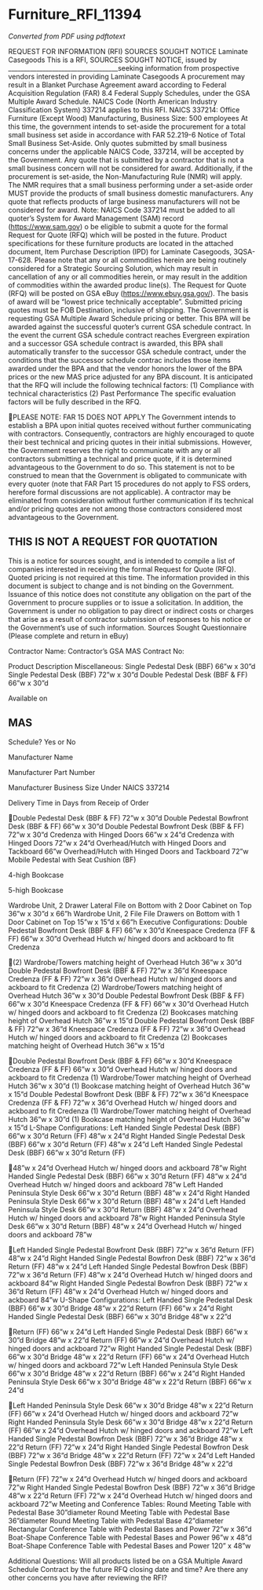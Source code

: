 # Furniture_RFI_11394

_Converted from PDF using pdftotext_

REQUEST FOR INFORMATION (RFI) SOURCES SOUGHT NOTICE
Laminate Casegoods
This is a RFI, SOURCES SOUGHT NOTICE, issued by ___________________________________seeking information from
prospective vendors interested in providing Laminate Casegoods
A procurement may result in a Blanket Purchase Agreement award according to Federal Acquisition Regulation (FAR) 8.4
Federal Supply Schedules, under the GSA Multiple Award Schedule.
NAICS Code (North American Industry Classification System) 337214 applies to this RFI.
NAICS 337214: Office Furniture (Except Wood) Manufacturing, Business Size: 500 employees
At this time, the government intends to set-aside the procurement for a total small business set aside in accordance with FAR
52.219-6 Notice of Total Small Business Set-Aside. Only quotes submitted by small business concerns under the applicable
NAICS Code, 337214, will be accepted by the Government. Any quote that is submitted by a contractor that is not a small
business concern will not be considered for award. Additionally, if the procurement is set-aside, the Non-Manufacturing Rule
(NMR) will apply. The NMR requires that a small business performing under a set-aside order MUST provide the products of
small business domestic manufacturers. Any quote that reflects products of large business manufacturers will not be
considered for award.
Note: NAICS Code 337214 must be added to all quoter’s System for Award Management (SAM) record (https://www.sam.gov)
o be eligible to submit a quote for the formal Request for Quote (RFQ) which will be posted in the future.
Product specifications for these furniture products are located in the attached document, Item Purchase Description (IPD) for
Laminate Casegoods, 3QSA-17-628.
Please note that any or all commodities herein are being routinely considered for a Strategic Sourcing Solution, which may
result in cancellation of any or all commodities herein, or may result in the addition of commodities within the awarded produc
line(s).
The Request for Quote (RFQ) will be posted on GSA eBuy (https://www.ebuy.gsa.gov/).
The basis of award will be “lowest price technically acceptable”. Submitted pricing quotes must be FOB Destination, inclusive
of shipping. The Government is requesting GSA Multiple Award Schedule pricing or better.
This BPA will be awarded against the successful quoter’s current GSA schedule contract. In the event the current GSA
schedule contract reaches Evergreen expiration and a successor GSA schedule contract is awarded, this BPA shall
automatically transfer to the successor GSA schedule contract, under the conditions that the successor schedule contrac
includes those items awarded under the BPA and that the vendor honors the lower of the BPA prices or the new MAS price
adjusted for any BPA discount.
It is anticipated that the RFQ will include the following technical factors:
(1) Compliance with technical characteristics
(2) Past Performance
The specific evaluation factors will be fully described in the RFQ.

PLEASE NOTE: FAR 15 DOES NOT APPLY
The Government intends to establish a BPA upon initial quotes received without further communicating with contractors.
Consequently, contractors are highly encouraged to quote their best technical and pricing quotes in their initial submissions.
However, the Government reserves the right to communicate with any or all contractors submitting a technical and price
quote, if it is determined advantageous to the Government to do so. This statement is not to be construed to mean that the
Government is obligated to communicate with every quoter (note that FAR Part 15 procedures do not apply to FSS orders,
herefore formal discussions are not applicable). A contractor may be eliminated from consideration without further
communication if its technical and/or pricing quotes are not among those contractors considered most advantageous to the
Government.
## THIS IS NOT A REQUEST FOR QUOTATION
This is a notice for sources sought, and is intended to compile a list of companies interested in receiving the formal
Request for Quote (RFQ). Quoted pricing is not required at this time. The information provided in this document is
subject to change and is not binding on the Government. Issuance of this notice does not constitute any obligation
on the part of the Government to procure supplies or to issue a solicitation. In addition, the Government is under no
obligation to pay direct or indirect costs or charges that arise as a result of contractor submission of responses to
his notice or the Government’s use of such information.
Sources Sought Questionnaire
(Please complete and return in eBuy)

Contractor Name:
Contractor’s GSA MAS Contract No:

Product Description
Miscellaneous:
Single Pedestal Desk (BBF)
66”w x 30”d
Single Pedestal Desk (BBF)
72”w x 30”d
Double Pedestal Desk (BBF & FF)
66”w x 30”d

Available on
## MAS
Schedule?
Yes or No

Manufacturer
Name

Manufacturer
Part Number

Manufacturer
Business Size
Under NAICS
337214

Delivery
Time in Days
from Receip
of Order

Double Pedestal Desk (BBF & FF)
72”w x 30”d
Double Pedestal Bowfront Desk (BBF &
FF)
66”w x 30”d
Double Pedestal Bowfront Desk (BBF &
FF)
72”w x 30”d
Credenza with Hinged Doors
66”w x 24”d
Credenza with Hinged Doors
72”w x 24”d
Overhead/Hutch with Hinged Doors and
Tackboard
66”w
Overhead/Hutch with Hinged Doors and
Tackboard
72”w
Mobile Pedestal with Seat Cushion (BF)

4-high Bookcase

5-high Bookcase

Wardrobe Unit, 2 Drawer Lateral File on
Bottom with 2 Door Cabinet on Top
36”w x 30”d x 66”h
Wardrobe Unit, 2 File File Drawers on
Bottom with 1 Door Cabinet on Top
15”w x 15”d x 66”h
Executive Configurations:
Double Pedestal Bowfront Desk (BBF &
FF)
66”w x 30”d
Kneespace Credenza (FF & FF)
66”w x 30”d
Overhead Hutch w/ hinged doors and
ackboard to fit Credenza

(2) Wardrobe/Towers matching height of
Overhead Hutch
36”w x 30”d
Double Pedestal Bowfront Desk (BBF &
FF)
72”w x 36”d
Kneespace Credenza (FF & FF)
72”w x 36”d
Overhead Hutch w/ hinged doors and
ackboard to fit Credenza
(2) Wardrobe/Towers matching height of
Overhead Hutch
36”w x 30”d
Double Pedestal Bowfront Desk (BBF &
FF)
66”w x 30”d
Kneespace Credenza (FF & FF)
66”w x 30”d
Overhead Hutch w/ hinged doors and
ackboard to fit Credenza
(2) Bookcases matching height of
Overhead Hutch
36”w x 15”d
Double Pedestal Bowfront Desk (BBF &
FF)
72”w x 36”d
Kneespace Credenza (FF & FF)
72”w x 36”d
Overhead Hutch w/ hinged doors and
ackboard to fit Credenza
(2) Bookcases matching height of
Overhead Hutch
36”w x 15”d

Double Pedestal Bowfront Desk (BBF &
FF)
66”w x 30”d
Kneespace Credenza (FF & FF)
66”w x 30”d
Overhead Hutch w/ hinged doors and
ackboard to fit Credenza
(1) Wardrobe/Tower matching height of
Overhead Hutch
36”w x 30”d
(1) Bookcase matching height of
Overhead Hutch
36”w x 15”d
Double Pedestal Bowfront Desk (BBF &
FF)
72”w x 36”d
Kneespace Credenza (FF & FF)
72”w x 36”d
Overhead Hutch w/ hinged doors and
ackboard to fit Credenza
(1) Wardrobe/Tower matching height of
Overhead Hutch
36”w x 30”d
(1) Bookcase matching height of
Overhead Hutch
36”w x 15”d
L-Shape Configurations:
Left Handed Single Pedestal Desk (BBF)
66”w x 30”d
Return (FF)
48”w x 24”d
Right Handed Single Pedestal Desk
(BBF)
66”w x 30”d
Return (FF)
48”w x 24”d
Left Handed Single Pedestal Desk (BBF)
66”w x 30”d
Return (FF)

48”w x 24”d
Overhead Hutch w/ hinged doors and
ackboard
78”w
Right Handed Single Pedestal Desk
(BBF)
66”w x 30”d
Return (FF)
48”w x 24”d
Overhead Hutch w/ hinged doors and
ackboard
78”w
Left Handed Peninsula Style Desk
66”w x 30”d
Return (BBF)
48”w x 24”d
Right Handed Peninsula Style Desk
66”w x 30”d
Return (BBF)
48”w x 24”d
Left Handed Peninsula Style Desk
66”w x 30”d
Return (BBF)
48”w x 24”d
Overhead Hutch w/ hinged doors and
ackboard
78”w
Right Handed Peninsula Style Desk
66”w x 30”d
Return (BBF)
48”w x 24”d
Overhead Hutch w/ hinged doors and
ackboard
78”w

Left Handed Single Pedestal Bowfront
Desk (BBF)
72”w x 36”d
Return (FF)
48”w x 24”d
Right Handed Single Pedestal Bowfron
Desk (BBF)
72”w x 36”d
Return (FF)
48”w x 24”d
Left Handed Single Pedestal Bowfron
Desk (BBF)
72”w x 36”d
Return (FF)
48”w x 24”d
Overhead Hutch w/ hinged doors and
ackboard
84”w
Right Handed Single Pedestal Bowfron
Desk (BBF)
72”w x 36”d
Return (FF)
48”w x 24”d
Overhead Hutch w/ hinged doors and
ackboard
84”w
U-Shape Configurations:
Left Handed Single Pedestal Desk (BBF)
66”w x 30”d
Bridge
48”w x 22”d
Return (FF)
66”w x 24”d
Right Handed Single Pedestal Desk
(BBF)
66”w x 30”d
Bridge
48”w x 22”d

Return (FF)
66”w x 24”d
Left Handed Single Pedestal Desk (BBF)
66”w x 30”d
Bridge
48”w x 22”d
Return (FF)
66”w x 24”d
Overhead Hutch w/ hinged doors and
ackboard
72”w
Right Handed Single Pedestal Desk
(BBF)
66”w x 30”d
Bridge
48”w x 22”d
Return (FF)
66”w x 24”d
Overhead Hutch w/ hinged doors and
ackboard
72”w
Left Handed Peninsula Style Desk
66”w x 30”d
Bridge
48”w x 22”d
Return (BBF)
66”w x 24”d
Right Handed Peninsula Style Desk
66”w x 30”d
Bridge
48”w x 22”d
Return (BBF)
66”w x 24”d

Left Handed Peninsula Style Desk
66”w x 30”d
Bridge
48”w x 22”d
Return (FF)
66”w x 24”d
Overhead Hutch w/ hinged doors and
ackboard
72”w
Right Handed Peninsula Style Desk
66”w x 30”d
Bridge
48”w x 22”d
Return (FF)
66”w x 24”d
Overhead Hutch w/ hinged doors and
ackboard
72”w
Left Handed Single Pedestal Bowfron
Desk (BBF)
72”w x 36”d
Bridge
48”w x 22”d
Return (FF)
72”w x 24”d
Right Handed Single Pedestal Bowfron
Desk (BBF)
72”w x 36”d
Bridge
48”w x 22”d
Return (FF)
72”w x 24”d
Left Handed Single Pedestal Bowfron
Desk (BBF)
72”w x 36”d
Bridge
48”w x 22”d

Return (FF)
72”w x 24”d
Overhead Hutch w/ hinged doors and
ackboard
72”w
Right Handed Single Pedestal Bowfron
Desk (BBF)
72”w x 36”d
Bridge
48”w x 22”d
Return (FF)
72”w x 24”d
Overhead Hutch w/ hinged doors and
ackboard
72”w
Meeting and Conference Tables:
Round Meeting Table with Pedestal Base
30”diameter
Round Meeting Table with Pedestal Base
36”diameter
Round Meeting Table with Pedestal Base
42”diameter
Rectangular Conference Table with
Pedestal Bases and Power
72”w x 36”d
Boat-Shape Conference Table with
Pedestal Bases and Power
96”w x 48”d
Boat-Shape Conference Table with
Pedestal Bases and Power
120” x 48”w

Additional Questions:
Will all products listed be on a GSA Multiple Award Schedule Contract by the future RFQ closing date and time?
Are there any other concerns you have after reviewing the RFI?

